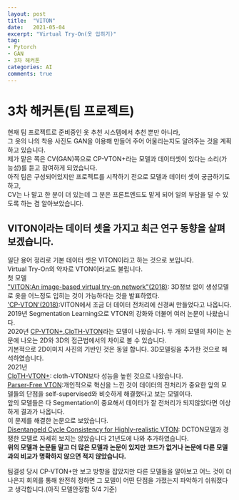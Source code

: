 ```yaml
---
layout: post
title:  "VITON"
date:   2021-05-04
excerpt: "Virtual Try-On(옷 입히기)"
tag:
- Pytorch
- GAN
- 3차 해커톤
categories: AI
comments: true
---
```

# 3차 해커톤(팀 프로젝트)
현재 팀 프로젝트로 준비중인 옷 추천 시스템에서 추천 뿐만 아니라,  
그 옷의 나의 착용 사진도 GAN을 이용해 만들어 주어 어울리는지도 알려주는 것을 계획하고 있습니다.  
제가 맡은 쪽은 CV(GAN)쪽으로 CP-VTON+라는 모델과 데이터셋이 있다는 소리(가능성)를 듣고 참여하게 되었습니다.  
아직 팀은 구성되어있지만 프로젝트를 시작하기 전으로 모델과 데이터 셋이 궁금하기도 하고,  
CV는 나 말고 한 분이 더 있는데 그 분은 프론트엔드도 맡게 되어 일의 부담을 덜 수 있도록 하는 겸 알아보았습니다.  

## VITON이라는 데이터 셋을 가지고 최근 연구 동향을 살펴 보겠습니다.  
일단 용어 정리로 기본 데이터 셋은 VITON이라고 하는 것으로 보입니다.  
Virtual Try-On의 약자로 VTON이라고도 불립니다.  
첫 모델  
["VITON:An image-based virtual try-on network"(2018)](https://arxiv.org/pdf/1711.08447.pdf): 3D정보 없이 생성모델로 옷을 어느정도 입히는 것이 가능하다는 것을 발표하였다.  
['CP-VTON'(2018)](https://github.com/sergeywong/cp-vton):VITON에서 조금 더 데이터 전처리에 신경써 만들었다고 나옵니다.  
2019년 Segmentation Learning으로 VTON의 강화와 더불어 여러 논문이 나왔습니다.  
2020년 [CP-VTON+](https://minar09.github.io/cpvtonplus/),[CloTH-VTON](https://openaccess.thecvf.com/content/ACCV2020/papers/Minar_CloTH-VTON_Clothing_Three-dimensional_reconstruction_for_Hybrid_image-based_Virtual_Try-ON_ACCV_2020_paper.pdf)라는 모델이 나왔습니다. 
두 개의 모델의 차이는 논문에 나오는 2D와 3D의 접근법에서의 차이로 볼 수 있습니다.  
기본적으로 2D이미지 사진의 기반인 것은 동일 합니다. 3D모델링을 추가한 것으로 해석하였습니다.  
2021년  
[CloTH-VTON+](https://ieeexplore.ieee.org/stamp/stamp.jsp?tp=&arnumber=9354778): cloth-VTON보다 성능을 높힌 것으로 나왔습니다.  
[Parser-Free VTON](https://arxiv.org/pdf/2103.04559.pdf):개인적으로 혁신을 느낀 것이 데이터의 전처리가 중요한 앞의 모델들의 단점을 self-supervised와 비슷하게 해결했다고 보는 모델이다.  
앞의 모델들은 다 Segmentation이 중요해서 데이터가 잘 전처리가 되지않았다면 이상하게 결과가 나옵니다.  
이 문제를 해결한 논문으로 보았습니다.  
[Disentangeld Cycle Consistency for Highly-realistic VTON](https://arxiv.org/pdf/2103.09479.pdf): DCTON모델과 경쟁한 모델로 자세히 보지는 않았습니다 21년도에 나와 추가하였습니다.  
**위의 모델과 논문들 말고 더 많은 모델과 논문이 있지만 코드가 없거나 논문에 다른 모델과의 비교가 명확하지 않으면 적지 않았습니다.**  

팀결성 당시 CP-VTON+만 보고 방향을 잡았지만 다른 모델들을 알아보고 어느 것이 더 나은지 회의를 통해 완전히 정하면 그 모델이 어떤 단점을 가졌는지 파악하기 쉬워졌다고 생각합니다.(아직 모델안정함 5/4 기준) 